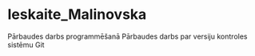 # Ieskaite_Malinovska
Pārbaudes darbs programmēšanā
Pārbaudes darbs par versiju kontroles sistēmu Git
